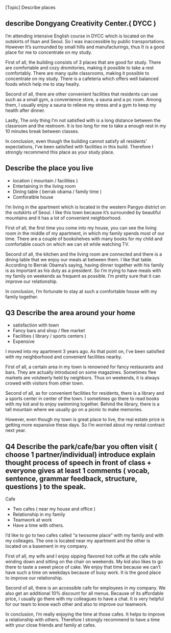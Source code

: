 [Topic] Describe places

## describe Dongyang Creativity Center.( DYCC )

I’m attending intensive English course in DYCC which is located on the outskirts of Ilsan and Seoul. So I was inaccessible by public transportations. However It’s surrounded by small hills and manufacturings, thus It is a good place for me to concentrate on my study. 

First of all, the building consists of 3 places that are good for study. There are comfortable and cozy dromitories, making it possible to take a rest comfortably. There are many quite classrooms, making it possible to concentrate on my study. There is a cafeteria which offers well balanced foods which help me to stay healty. 

Second of all, there are other convenient facilities that residents can use such as a small gym, a convenience store, a sauna and a pc room. Among them, I usually enjoy a sauna to relieve my stress and a gym to keep my health after dinner.

Lastly, The only thing I’m not satisfied with is a long distance between the classroom and the restroom. It is too long for me to take a enough rest in my 10 minutes break between classes.

In conclusion, even though the building cannot satisfy all residents’ expectations, I’ve been satisfied with facilities in this build. Therefore I strongly recommend this place as your study place.

## Describe the place you live

- location ( mountain / facilities )
- Entertaining in the living room
- Dining table ( berrak obama / family time )
- Comforatble house

I’m living in the apartment which is located in the western Pangyo district on the outskirts of Seoul. I like this town because it’s surrounded by beautiful mountains and it has a lot of convenient neighborhood. 

First of all, the first time you come into my house, you can see the living room in the middle of my apartment, in which my family spends most of our time. There are a couple of bookshelves with many books for my child and comfortable couch on which we can sit while watching TV.

Second of all, the kitchen and the living room are connected and there is a dining table that we enjoy our meals at between them. I like that table. According to Berrak Obama’s saying, having dinner together with his family is as important as his duty as a president.  So I’m trying to have meals with my family on weekends as frequent as possible. I’m pretty sure that it can improve our relationship.

In conclusion, I’m fortunate to stay at such a comfortable house with my family together.

## Q3 Describe the area around your home
- satisfaction with town
- Fancy bars and shop / flee market 
- Facilities ( library / sports centers )
- Expensive

I moved into my apartment 3 years ago. As that point on, I’ve been satisfied with my neighborhood and convenient facilities nearby.

First of all, a certain area in my town is renowned for fancy restaurants and bars. They are actually introduced on some magazines. Sometimes flee markets are voluteerly held by neighbors. Thus on weekends, it is always crowed with visitors from other town.

Second of all, as for convenient facilities for residents, there is a library and a sports center in center of the town. I sometimes go there to read books with my kid and to enjoy swimming together. Behind the library, there is a tall mountain where we usually go on a picnic to make memories.

However, even though my town is great place to live, the real estate price is getting more expansive these days. So I’m worried about my rental contract next year.

## Q4 Describe the park/cafe/bar you often visit ( choose 1 partner/individual) introduce explain thought process of speech in front of class + everyone gives at least 1 comments ( vocab, sentence, grammar feedback, structure, questions ) to the speak. 

Cafe

- Two cafes ( near my house and office )
- Relationship in my family
- Teamwork at work
- Have a time with others. 

I’d like to go to two cafes called “a twosome place” with my family and with my colleages. The one is located near my apartment and the other is located on a basement in my company.

First of all, my wife and I enjoy sipping flavored hot coffe at the cafe while winding down and sitting on the chair on weekends. My kid also likes to go there to taste a sweet piece of cake. We enjoy that time because we can’t have such a time on weekdays because of busy work. It is the good place to improve our relationship.

Second of all, there is an accessible cafe for employees in my company. We also get an additional 10% discount for all menus. Because of its affordable price, I usually go there with my colleagues to have a chat. It is very helpful for our team to know each other and also to improve our teamwork.

In conclusion, I’m really enjoying the time at those cafes. It helps to improve a relationship with others. Therefore I strongly recommend to have a time with your close friends and family at cafes.
 


